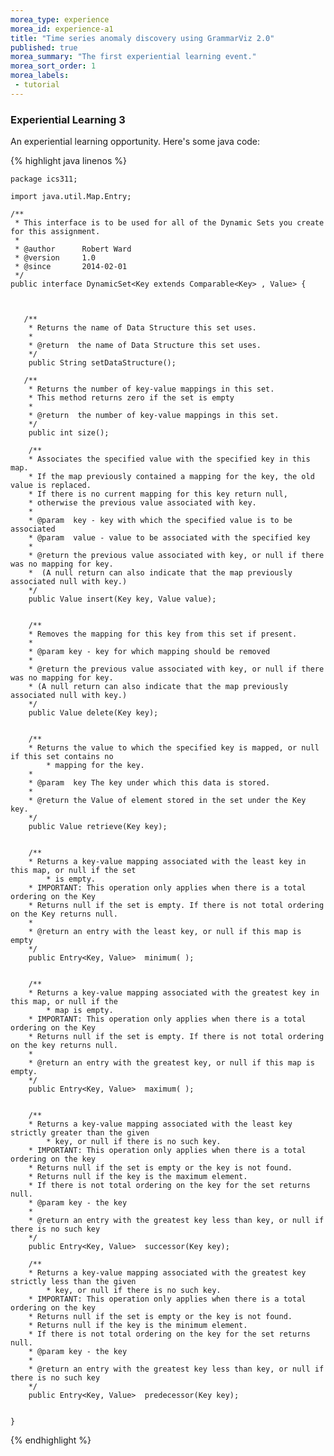 ```yaml
---
morea_type: experience
morea_id: experience-a1
title: "Time series anomaly discovery using GrammarViz 2.0"
published: true
morea_summary: "The first experiential learning event."
morea_sort_order: 1
morea_labels:
 - tutorial
---
```


### Experiential Learning 3

An experiential learning opportunity.  Here's some java code:

{% highlight java linenos %}


    package ics311;

    import java.util.Map.Entry;

    /**
     * This interface is to be used for all of the Dynamic Sets you create for this assignment.
     *
     * @author      Robert Ward
     * @version     1.0
     * @since       2014-02-01
     */
    public interface DynamicSet<Key extends Comparable<Key> , Value> {



       /**
        * Returns the name of Data Structure this set uses.
        *
        * @return  the name of Data Structure this set uses.
        */
        public String setDataStructure();

       /**
        * Returns the number of key-value mappings in this set.
        * This method returns zero if the set is empty
        *
        * @return  the number of key-value mappings in this set.
        */
        public int size();

        /**
        * Associates the specified value with the specified key in this map.
        * If the map previously contained a mapping for the key, the old value is replaced.
        * If there is no current mapping for this key return null,
        * otherwise the previous value associated with key.
        *
        * @param  key - key with which the specified value is to be associated
        * @param  value - value to be associated with the specified key
        *
        * @return the previous value associated with key, or null if there was no mapping for key.
        *  (A null return can also indicate that the map previously associated null with key.)
        */
        public Value insert(Key key, Value value);


        /**
        * Removes the mapping for this key from this set if present.
        *
        * @param key - key for which mapping should be removed
        *
        * @return the previous value associated with key, or null if there was no mapping for key.
        * (A null return can also indicate that the map previously associated null with key.)
        */
        public Value delete(Key key);


        /**
        * Returns the value to which the specified key is mapped, or null if this set contains no
            * mapping for the key.
        *
        * @param  key The key under which this data is stored.
        *
        * @return the Value of element stored in the set under the Key key.
        */
        public Value retrieve(Key key);


        /**
        * Returns a key-value mapping associated with the least key in this map, or null if the set
            * is empty.
        * IMPORTANT: This operation only applies when there is a total ordering on the Key
        * Returns null if the set is empty. If there is not total ordering on the Key returns null.
        *
        * @return an entry with the least key, or null if this map is empty
        */
        public Entry<Key, Value>  minimum( );


        /**
        * Returns a key-value mapping associated with the greatest key in this map, or null if the
            * map is empty.
        * IMPORTANT: This operation only applies when there is a total ordering on the Key
        * Returns null if the set is empty. If there is not total ordering on the key returns null.
        *
        * @return an entry with the greatest key, or null if this map is empty.
        */
        public Entry<Key, Value>  maximum( );


        /**
        * Returns a key-value mapping associated with the least key strictly greater than the given
            * key, or null if there is no such key.
        * IMPORTANT: This operation only applies when there is a total ordering on the key
        * Returns null if the set is empty or the key is not found.
        * Returns null if the key is the maximum element.
        * If there is not total ordering on the key for the set returns null.
        * @param key - the key
        *
        * @return an entry with the greatest key less than key, or null if there is no such key
        */
        public Entry<Key, Value>  successor(Key key);

        /**
        * Returns a key-value mapping associated with the greatest key strictly less than the given
            * key, or null if there is no such key.
        * IMPORTANT: This operation only applies when there is a total ordering on the key
        * Returns null if the set is empty or the key is not found.
        * Returns null if the key is the minimum element.
        * If there is not total ordering on the key for the set returns null.
        * @param key - the key
        *
        * @return an entry with the greatest key less than key, or null if there is no such key
        */
        public Entry<Key, Value>  predecessor(Key key);


    }

{% endhighlight %}
